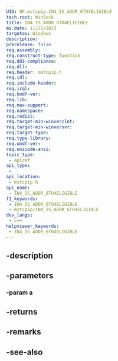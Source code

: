 ```yaml
---
UID: NF:mstcpip.IN4_IS_ADDR_6TO4ELIGIBLE
tech.root: WinSock
title: IN4_IS_ADDR_6TO4ELIGIBLE
ms.date: 11/21/2023
targetos: Windows
description: 
prerelease: false
req.assembly: 
req.construct-type: function
req.ddi-compliance: 
req.dll: 
req.header: mstcpip.h
req.idl: 
req.include-header: 
req.irql: 
req.kmdf-ver: 
req.lib: 
req.max-support: 
req.namespace: 
req.redist: 
req.target-min-winverclnt: 
req.target-min-winversvr: 
req.target-type: 
req.type-library: 
req.umdf-ver: 
req.unicode-ansi: 
topic_type:
 - apiref
api_type:
 - 
api_location:
 - mstcpip.h
api_name:
 - IN4_IS_ADDR_6TO4ELIGIBLE
f1_keywords:
 - IN4_IS_ADDR_6TO4ELIGIBLE
 - mstcpip/IN4_IS_ADDR_6TO4ELIGIBLE
dev_langs:
 - c++
helpviewer_keywords:
 - IN4_IS_ADDR_6TO4ELIGIBLE
---
```


## -description

## -parameters

### -param a

## -returns

## -remarks

## -see-also


